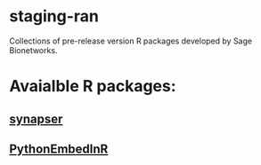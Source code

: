 # staging-ran

Collections of pre-release version R packages developed by Sage Bionetworks.

# Avaialble R packages:

## [synapser](https://github.com/Sage-Bionetworks/synapser)

## [PythonEmbedInR](https://github.com/Sage-Bionetworks/PythonEmbedInR)
